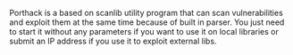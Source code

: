 Porthack is a based on scanlib utility program that can scan vulnerabilities and exploit them at the same time because of built in parser.
You just need to start it without any parameters if you want to use it on local libraries or submit an IP address if you use it to exploit external libs.
